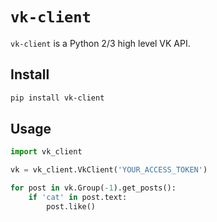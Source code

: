 # `vk-client`

`vk-client` is a Python 2/3 high level VK API.


## Install

```bash
pip install vk-client
```

## Usage

```python
import vk_client

vk = vk_client.VkClient('YOUR_ACCESS_TOKEN')

for post in vk.Group(-1).get_posts():
    if 'cat' in post.text:
        post.like()
```
